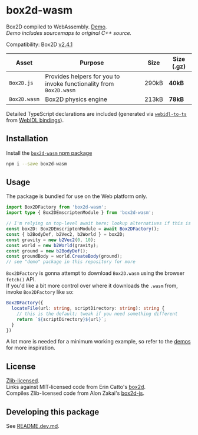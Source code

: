 # box2d-wasm

Box2D compiled to WebAssembly. [Demo](https://birchlabs.co.uk/box2d-wasm/demo/).  
_Demo includes sourcemaps to original C++ source._

Compatibility: Box2D [v2.4.1](https://github.com/erincatto/box2d/releases/tag/v2.4.1)

| Asset | Purpose | Size | Size (.gz) |
| --- | --- | --- | --- |
| `Box2D.js` | Provides helpers for you to invoke functionality from `Box2D.wasm` | 290kB | **40kB** | 
| `Box2D.wasm` | Box2D physics engine | 213kB | **78kB** | 

Detailed TypeScript declarations are included (generated via [`webidl-to-ts`](../webidl-to-ts) from [WebIDL bindings](../box2d-wasm/Box2D.idl)).

## Installation

Install the [`box2d-wasm` npm package](https://www.npmjs.com/package/box2d-wasm)

```bash
npm i --save box2d-wasm
```

## Usage

The package is bundled for use on the Web platform only.

```ts
import Box2DFactory from 'box2d-wasm';
import type { Box2DEmscriptenModule } from 'box2d-wasm';

// I'm relying on top-level await here; lookup alternatives if this is unavailable on your platform
const box2D: Box2DEmscriptenModule = await Box2DFactory();
const { b2BodyDef, b2Vec2, b2World } = box2D;
const gravity = new b2Vec2(0, 10);
const world = new b2World(gravity);
const ground = new b2BodyDef();
const groundBody = world.CreateBody(ground);
// see "demo" package in this repository for more
```

`Box2DFactory` is gonna attempt to download `Box2D.wasm` using the browser `fetch()` API.  
If you'd like a bit more control over where it downloads the `.wasm` from, invoke `Box2DFactory` like so:

```ts
Box2DFactory({
  locateFile(url: string, scriptDirectory: string): string {
    // this is the default; tweak if you need something different
    return `${scriptDirectory}${url}`;
  }
})
```

A lot more is needed for a minimum working example, so refer to the [demos](../demo) for more inspiration.

## License

[Zlib-licensed](LICENSE.zlib.txt).  
Links against MIT-licensed code from Erin Catto's [box2d](https://github.com/erincatto/box2d).  
Compiles Zlib-licensed code from Alon Zakai's [box2d-js](https://github.com/kripken/box2d.js).

## Developing this package

See [README.dev.md](README.dev.md).